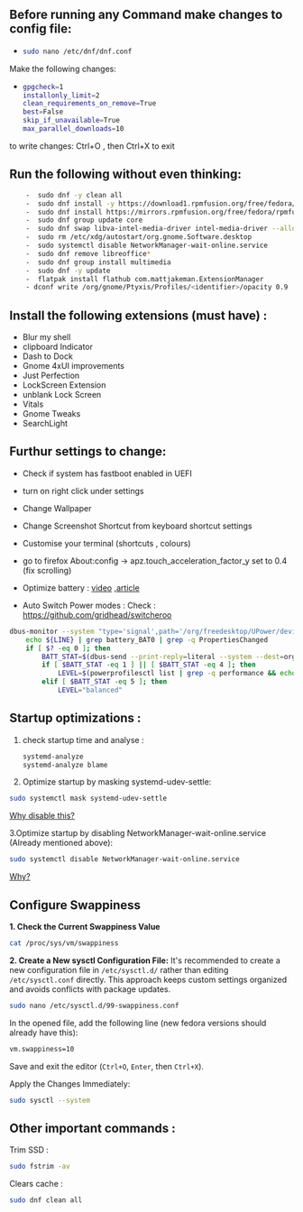 ## Before running any Command make changes to config file:
- ```bash
  sudo nano /etc/dnf/dnf.conf
  ```
Make the following changes:
- ```bash
  gpgcheck=1
  installonly_limit=2
  clean_requirements_on_remove=True
  best=False
  skip_if_unavailable=True
  max_parallel_downloads=10
  ```
to write changes: Ctrl+O , then Ctrl+X to exit
## Run the following without even thinking:
```bash
    -  sudo dnf -y clean all
    -  sudo dnf install -y https://download1.rpmfusion.org/free/fedora/rpmfusion-free-release-$(rpm -E %fedora).noarch.rpm
    -  sudo dnf install https://mirrors.rpmfusion.org/free/fedora/rpmfusion-free-release-$(rpm -E %fedora).noarch.rpm https://mirrors.rpmfusion.org/nonfree/fedora/rpmfusion-nonfree-release-$(rpm -E %fedora).noarch.rpm
    -  sudo dnf group update core
    -  sudo dnf swap libva-intel-media-driver intel-media-driver --allowerasing
    -  sudo rm /etc/xdg/autostart/org.gnome.Software.desktop
    -  sudo systemctl disable NetworkManager-wait-online.service
    -  sudo dnf remove libreoffice*
    -  sudo dnf group install multimedia
    -  sudo dnf -y update
    -  flatpak install flathub com.mattjakeman.ExtensionManager 
    - dconf write /org/gnome/Ptyxis/Profiles/<identifier>/opacity 0.9
```

 ## Install the following extensions (must have) :
 - Blur my shell
 - clipboard Indicator
 - Dash to Dock
 - Gnome 4xUI improvements
 - Just Perfection
 - LockScreen Extension
 - unblank Lock Screen 
 - Vitals
 - Gnome Tweaks
 - SearchLight
 
 ## Furthur settings to change:
 - Check if system has fastboot enabled in UEFI
 - turn on right click under settings
 - Change Wallpaper
 - Change Screenshot Shortcut from keyboard shortcut settings 
 - Customise your terminal (shortcuts , colours)
 - go to firefox About:config -> apz.touch_acceleration_factor_y set to 0.4 (fix scrolling)
 - Optimize battery : [video](https://www.youtube.com/watch?v=GDdGK8Z_qzs) ,[article](https://knowledgebase.frame.work/optimizing-fedora-battery-life-r1baXZh)

- Auto Switch Power modes :
Check : https://github.com/gridhead/switcheroo
```bash
dbus-monitor --system "type='signal',path='/org/freedesktop/UPower/devices/battery_BAT0',member='PropertiesChanged'" | while read LINE; do
    echo ${LINE} | grep battery_BAT0 | grep -q PropertiesChanged
    if [ $? -eq 0 ]; then
        BATT_STAT=$(dbus-send --print-reply=literal --system --dest=org.freedesktop.UPower /org/freedesktop/UPower/devices/battery_BAT0 org.freedesktop.DBus.Properties.Get  string:org.freedesktop.UPower.Device string:State | awk '{ print $3; }')
        if [ $BATT_STAT -eq 1 ] || [ $BATT_STAT -eq 4 ]; then
            LEVEL=$(powerprofilesctl list | grep -q performance && echo "performance" || echo "balanced")
        elif [ $BATT_STAT -eq 5 ]; then
            LEVEL="balanced"
```


## Startup optimizations :

1. check startup time and analyse :
   ```bash
   systemd-analyze
   systemd-analyze blame
   ```

2. Optimize startup by masking systemd-udev-settle:
```bash
sudo systemctl mask systemd-udev-settle
```
[Why disable this?](https://www.freedesktop.org/software/systemd/man/systemd-udev-settle.service.html)

3.Optimize startup by disabling NetworkManager-wait-online.service (Already mentioned above):
```bash
sudo systemctl disable NetworkManager-wait-online.service
```
[Why?](https://askubuntu.com/questions/1018576/what-does-networkmanager-wait-online-service-do)

##  Configure Swappiness

**1. Check the Current Swappiness Value**
```bash
cat /proc/sys/vm/swappiness
```
**2. Create a New sysctl Configuration File:**
It's recommended to create a new configuration file in `/etc/sysctl.d/` rather than editing `/etc/sysctl.conf` directly. This approach keeps custom settings organized and avoids conflicts with package updates.

```bash
sudo nano /etc/sysctl.d/99-swappiness.conf
```
In the opened file, add the following line (new fedora versions should already have this):

```bash
vm.swappiness=10
```
Save and exit the editor (`Ctrl+O`, `Enter`, then `Ctrl+X`).

Apply the Changes Immediately:
```bash
sudo sysctl --system
```

## Other important commands :

Trim SSD :
```bash 
sudo fstrim -av
```

Clears cache :
```bash
sudo dnf clean all
```
